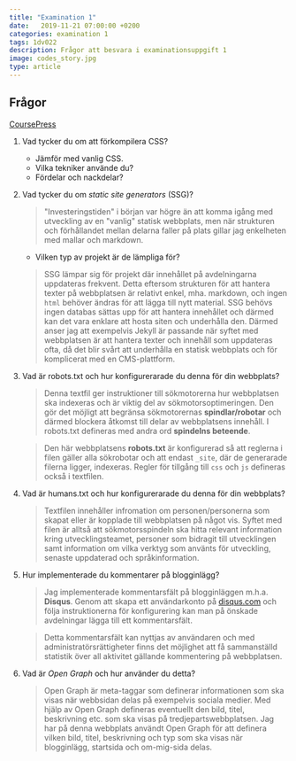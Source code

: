 ```yaml
---
title: "Examination 1"
date:   2019-11-21 07:00:00 +0200
categories: examination 1
tags: 1dv022
description: Frågor att besvara i examinationsuppgift 1
image: codes_story.jpg
type: article
---
```

## Frågor 

[CoursePress](http://coursepress.lnu.se/kurs/klientbaserad-webbprogrammering/examination/exam-assignment-1/ "Länk till uppgiftsbeskrivning")

1. Vad tycker du om att förkompilera CSS?
    * Jämför med vanlig CSS.
    * Vilka tekniker använde du?
    * Fördelar och nackdelar?   

2. Vad tycker du om *static site generators* (SSG)?
    > "Investeringstiden" i början var högre än att komma igång med utveckling av en "vanlig" statisk webbplats, men när strukturen och förhållandet mellan delarna faller på plats gillar jag enkelheten med mallar och markdown.
    * Vilken typ av projekt är de lämpliga för?
    > SSG lämpar sig för projekt där innehållet på avdelningarna uppdateras frekvent. Detta eftersom strukturen för att hantera texter på webbplatsen är relativt enkel, mha. markdown, och ingen `html` behöver ändras för att lägga till nytt material.
    > SSG behövs ingen databas sättas upp för att hantera innehållet och därmed kan det vara enklare att hosta siten och underhålla den.
    > Därmed anser jag att exempelvis Jekyll är passande när syftet med webbplatsen är att hantera texter och innehåll som uppdateras ofta, då det blir svårt att underhålla en statisk webbplats och för komplicerat med en CMS-plattform.

3. Vad är robots.txt och hur konfigurerarade du denna för din webbplats?
    > Denna textfil ger instruktioner till sökmotorerna hur webbplatsen ska indexeras och är viktig del av sökmotorsoptimeringen. Den gör det möjligt att begränsa sökmotorernas **spindlar/robotar** och därmed blockera åtkomst till delar av webbplatsens innehåll. I robots.txt defineras med andra ord **spindelns beteende**.

    > Den här webbplatsens **robots.txt** är konfigurerad så att reglerna i filen gäller alla sökrobotar och att endast `_site`, där de generarade filerna ligger, indexeras. Regler för tillgång till `css` och `js` defineras också i textfilen.

4. Vad är humans.txt och hur konfigurerarade du denna för din webbplats?
    > Textfilen innehåller infromation om personen/personerna som skapat eller är kopplade till webbplatsen på något vis. Syftet med filen är alltså att sökmotorsspindeln ska hitta relevant information kring utvecklingsteamet, personer som bidragit till utvecklingen samt information om vilka verktyg som använts för utveckling, senaste uppdaterad och språkinformation.

5. Hur implementerade du kommentarer på blogginlägg?
    > Jag implementerade kommentarsfält på blogginläggen m.h.a. **Disqus**. Genom att skapa ett användarkonto på [disqus.com](https://www.disqus.com) och följa instruktionerna för konfigurering kan man på önskade avdelningar lägga till ett kommentarsfält. 

    > Detta kommentarsfält kan nyttjas av användaren och med administratörsrättigheter finns det möjlighet att få sammanställd statistik över all aktivitet gällande kommentering på webbplatsen. 

6. Vad är *Open Graph* och hur använder du detta?
    > Open Graph är meta-taggar som definerar informationen som ska visas när webbsidan delas på exempelvis sociala medier. Med hjälp av Open Graph defineras eventuellt den bild, titel, beskrivning etc. som ska visas på tredjepartswebbplatsen. 
    > Jag har på denna webbplats användt Open Graph för att definera vilken bild, titel, beskrivning och typ som ska visas när blogginlägg, startsida och om-mig-sida delas.
